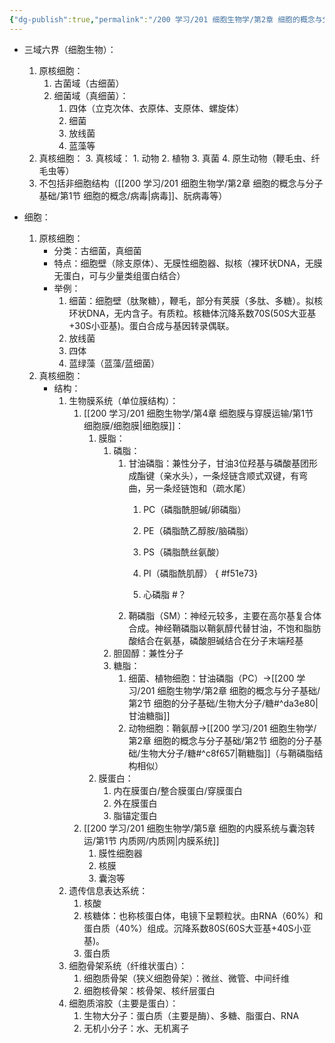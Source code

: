 ```yaml
---
{"dg-publish":true,"permalink":"/200 学习/201 细胞生物学/第2章 细胞的概念与分子基础/第1节 细胞的概念/细胞/","title":"细胞","created":"2022-11-22T10:59:19.000+08:00","updated":"2024-01-12T15:24:49.318+08:00"}
---
```



- 三域六界（细胞生物）：
	1. 原核细胞：
		1. 古菌域（古细菌）
		2. 细菌域（真细菌）：
			1. 四体（立克次体、衣原体、支原体、螺旋体）
			2. 细菌
			3. 放线菌
			4. 蓝藻等
	2. 真核细胞：
		3.  真核域：
        	1. 动物
        	2. 植物
        	3. 真菌
        	4. 原生动物（鞭毛虫、纤毛虫等）
	3. 不包括非细胞结构（[[200 学习/201 细胞生物学/第2章 细胞的概念与分子基础/第1节 细胞的概念/病毒\|病毒]]、朊病毒等）


- 细胞：
	1. 原核细胞：
		- 分类：古细菌，真细菌
		- 特点：细胞壁（除支原体）、无膜性细胞器、拟核（裸环状DNA，无膜无蛋白，可与少量类组蛋白结合）
		- 举例：
			1. 细菌：细胞壁（肽聚糖），鞭毛，部分有荚膜（多肽、多糖）。拟核环状DNA，无内含子。有质粒。核糖体沉降系数70S(50S大亚基+30S小亚基)。蛋白合成与基因转录偶联。
			2. 放线菌
			3. 四体
			4. 蓝绿藻（蓝藻/蓝细菌）
	2. 真核细胞：
		- 结构：
			1. 生物膜系统（单位膜结构）：
				1. [[200 学习/201 细胞生物学/第4章 细胞膜与穿膜运输/第1节 细胞膜/细胞膜\|细胞膜]]：
					1. 膜脂：
						1. 磷脂：
							1. 甘油磷脂：兼性分子，甘油3位羟基与磷酸基团形成酯键（亲水头），一条烃链含顺式双键，有弯曲，另一条烃链饱和（疏水尾）
								1. PC（磷脂酰胆碱/卵磷脂）
								2. PE（磷脂酰乙醇胺/脑磷脂）
								3. PS（磷脂酰丝氨酸）
								4. PI（磷脂酰肌醇）
{ #f51e73}

								5. 心磷脂 #？
							2. 鞘磷脂（SM）：神经元较多，主要在高尔基复合体合成。神经鞘磷脂以鞘氨醇代替甘油，不饱和脂肪酸结合在氨基，磷酸胆碱结合在分子末端羟基
						2. 胆固醇：兼性分子
						3. 糖脂：
							1. 细菌、植物细胞：甘油磷脂（PC）→[[200 学习/201 细胞生物学/第2章 细胞的概念与分子基础/第2节 细胞的分子基础/生物大分子/糖#^da3e80\|甘油糖脂]]
							2. 动物细胞：鞘氨醇→[[200 学习/201 细胞生物学/第2章 细胞的概念与分子基础/第2节 细胞的分子基础/生物大分子/糖#^c8f657\|鞘糖脂]]（与鞘磷脂结构相似）
					2. 膜蛋白：
						1. 内在膜蛋白/整合膜蛋白/穿膜蛋白
						2. 外在膜蛋白
						3. 脂锚定蛋白
				2. [[200 学习/201 细胞生物学/第5章 细胞的内膜系统与囊泡转运/第1节 内质网/内质网\|内膜系统]]
					1. 膜性细胞器
					2. 核膜
					3. 囊泡等
			2. 遗传信息表达系统：
				1. 核酸
				2. 核糖体：也称核蛋白体，电镜下呈颗粒状。由RNA（60%）和蛋白质（40%）组成。沉降系数80S(60S大亚基+40S小亚基)。
				3. 蛋白质
			3. 细胞骨架系统（纤维状蛋白）：
				1. 细胞质骨架（狭义细胞骨架）：微丝、微管、中间纤维
				2. 细胞核骨架：核骨架、核纤层蛋白
			4. 细胞质溶胶（主要是蛋白）：
				1. 生物大分子：蛋白质（主要是酶）、多糖、脂蛋白、RNA
				2. 无机小分子：水、无机离子 











